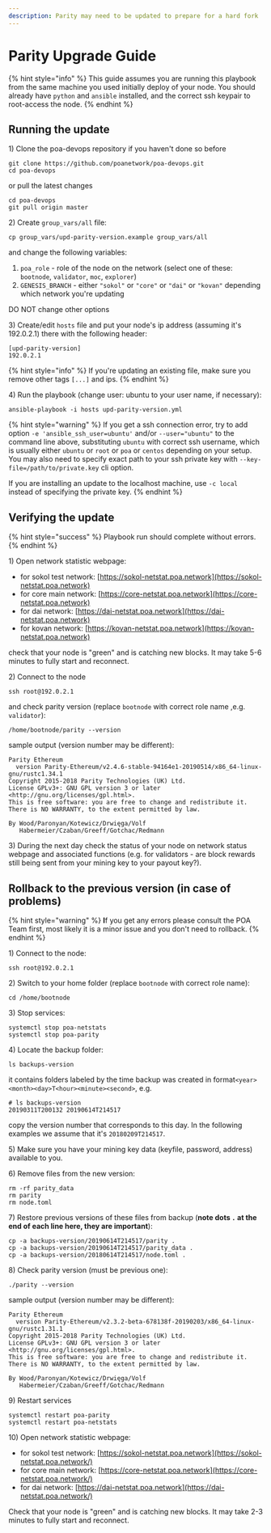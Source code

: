 ```yaml
---
description: Parity may need to be updated to prepare for a hard fork
---
```


# Parity Upgrade Guide

{% hint style="info" %}
This guide assumes you are running this playbook from the same machine you used initially deploy of your node. You should already have `python` and `ansible` installed, and the correct ssh keypair to root-access the node.
{% endhint %}

## Running the update

1\) Clone the poa-devops repository if you haven't done so before

```text
git clone https://github.com/poanetwork/poa-devops.git
cd poa-devops
```

or pull the latest changes

```text
cd poa-devops
git pull origin master
```

2\) Create `group_vars/all` file:

```text
cp group_vars/upd-parity-version.example group_vars/all
```

and change the following variables:

1. `poa_role` - role of the node on the network \(select one of these: `bootnode`, `validator`, `moc`, `explorer`\)
2. `GENESIS_BRANCH` - either `"sokol"` or `"core"` or `"dai"` or `"kovan"` depending which network you're updating

DO NOT change other options

3\) Create/edit `hosts` file and put your node's ip address \(assuming it's 192.0.2.1\) there with the following header:

```text
[upd-parity-version]
192.0.2.1
```

{% hint style="info" %}
If you're updating an existing file, make sure you remove other tags `[...]` and ips.
{% endhint %}

4\) Run the playbook \(change user: ubuntu to your user name, if necessary\):

```text
ansible-playbook -i hosts upd-parity-version.yml
```

{% hint style="warning" %}
If you get a ssh connection error, try to add option `-e 'ansible_ssh_user=ubuntu'` and/or `--user="ubuntu"` to the command line above, substituting `ubuntu` with correct ssh username, which is usually either `ubuntu` or `root` or `poa` or `centos` depending on your setup. You may also need to specify exact path to your ssh private key with `--key-file=/path/to/private.key` cli option.

If you are installing an update to the localhost machine, use `-c local` instead of specifying the private key.
{% endhint %}

## Verifying the update

{% hint style="success" %}
Playbook run should complete without errors.
{% endhint %}

1\) Open network statistic webpage:

* for sokol test network: [https://sokol-netstat.poa.network](https://sokol-netstat.poa.network)
* for core main network: [https://core-netstat.poa.network](https://core-netstat.poa.network)
* for dai network: [https://dai-netstat.poa.network](https://dai-netstat.poa.network)
* for kovan network: [https://kovan-netstat.poa.network](https://kovan-netstat.poa.network)

check that your node is "green" and is catching new blocks. It may take 5-6 minutes to fully start and reconnect.

2\) Connect to the node

```text
ssh root@192.0.2.1
```

and check parity version \(replace `bootnode` with correct role name ,e.g. `validator`\):

```text
/home/bootnode/parity --version
```

sample output \(version number may be different\):

```text
Parity Ethereum
  version Parity-Ethereum/v2.4.6-stable-94164e1-20190514/x86_64-linux-gnu/rustc1.34.1
Copyright 2015-2018 Parity Technologies (UK) Ltd.
License GPLv3+: GNU GPL version 3 or later <http://gnu.org/licenses/gpl.html>.
This is free software: you are free to change and redistribute it.
There is NO WARRANTY, to the extent permitted by law.

By Wood/Paronyan/Kotewicz/Drwięga/Volf
   Habermeier/Czaban/Greeff/Gotchac/Redmann
```

3\) During the next day check the status of your node on network status webpage and associated functions \(e.g. for validators - are block rewards still being sent from your mining key to your payout key?\).

## Rollback to the previous version \(in case of problems\)

{% hint style="warning" %}
**I**f you get any errors please consult the POA Team first, most likely it is a minor issue and you don't need to rollback.
{% endhint %}

1\) Connect to the node:

```text
ssh root@192.0.2.1
```

2\) Switch to your home folder \(replace `bootnode` with correct role name\):

```text
cd /home/bootnode
```

3\) Stop services:

```text
systemctl stop poa-netstats
systemctl stop poa-parity
```

4\) Locate the backup folder:

```text
ls backups-version
```

it contains folders labeled by the time backup was created in format`<year><month><day>T<hour><minute><second>`, e.g.

```text
# ls backups-version
20190311T200132 20190614T214517
```

copy the version number that corresponds to this day. In the following examples we assume that it's `20180209T214517`.

5\) Make sure you have your mining key data \(keyfile, password, address\) available to you.

6\) Remove files from the new version:

```text
rm -rf parity_data
rm parity
rm node.toml
```

7\) Restore previous versions of these files from backup \(**note dots `.` at the end of each line here, they are important**\):

```text
cp -a backups-version/20190614T214517/parity .
cp -a backups-version/20190614T214517/parity_data .
cp -a backups-version/20180614T214517/node.toml .
```

8\) Check parity version \(must be previous one\):

```text
./parity --version
```

sample output \(version number may be different\):

```text
Parity Ethereum
  version Parity-Ethereum/v2.3.2-beta-678138f-20190203/x86_64-linux-gnu/rustc1.31.1
Copyright 2015-2018 Parity Technologies (UK) Ltd.
License GPLv3+: GNU GPL version 3 or later <http://gnu.org/licenses/gpl.html>.
This is free software: you are free to change and redistribute it.
There is NO WARRANTY, to the extent permitted by law.

By Wood/Paronyan/Kotewicz/Drwięga/Volf
   Habermeier/Czaban/Greeff/Gotchac/Redmann
```

9\) Restart services

```text
systemctl restart poa-parity
systemctl restart poa-netstats
```

10\) Open network statistic webpage:

* for sokol test network: [https://sokol-netstat.poa.network](https://sokol-netstat.poa.network/)
* for core main network: [https://core-netstat.poa.network](https://core-netstat.poa.network/)
* for dai network: [https://dai-netstat.poa.network](https://dai-netstat.poa.network/)

Check that your node is "green" and is catching new blocks. It may take 2-3 minutes to fully start and reconnect.

